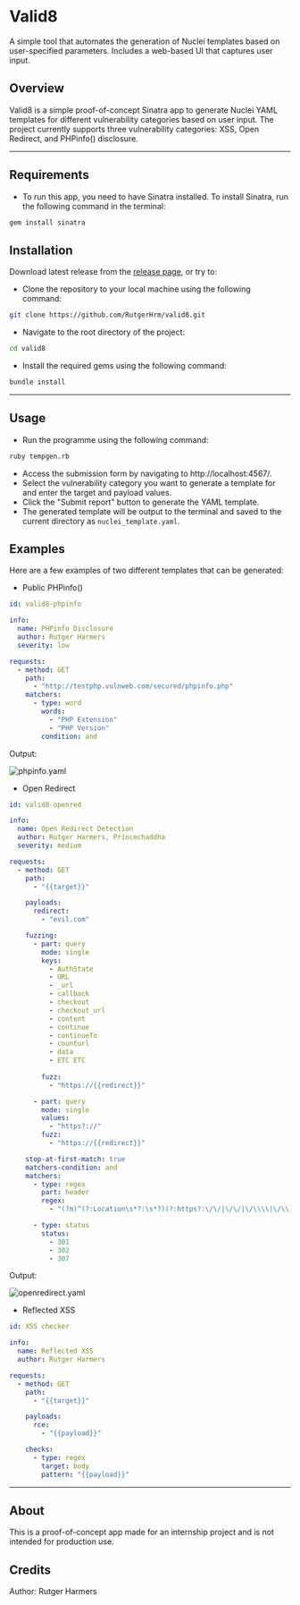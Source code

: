 # Valid8
A simple tool that automates the generation of Nuclei templates based on user-specified parameters. Includes a web-based UI that captures user input.

## Overview
Valid8 is a simple proof-of-concept Sinatra app to generate Nuclei YAML templates for different vulnerability categories based on user input. The project currently supports three vulnerability categories: XSS, Open Redirect, and PHPinfo() disclosure.

---

## Requirements
- To run this app, you need to have Sinatra installed. To install Sinatra, run the following command in the terminal:
```bash
gem install sinatra
```

## Installation
Download latest release from the [release page](https://github.com/RutgerHrm/valid8/releases/), or try to:

- Clone the repository to your local machine using the following command:
```bash
git clone https://github.com/RutgerHrm/valid8.git
```
- Navigate to the root directory of the project:
```bash
cd valid8
```
- Install the required gems using the following command:
```bash
bundle install
```

---

## Usage
- Run the programme using the following command:
```bash
ruby tempgen.rb
``` 
- Access the submission form by navigating to http://localhost:4567/.
- Select the vulnerability category you want to generate a template for and enter the target and payload values.
- Click the "Submit report" button to generate the YAML template.
- The generated template will be output to the terminal and saved to the current directory as ```nuclei_template.yaml```.


## Examples
Here are a few examples of two different templates that can be generated:

- Public PHPinfo()
```yaml
id: valid8-phpinfo

info:
  name: PHPinfo Disclosure
  author: Rutger Harmers
  severity: low

requests:
  - method: GET
    path:
      - "http://testphp.vulnweb.com/secured/phpinfo.php"
    matchers:
      - type: word
        words:
          - "PHP Extension"
          - "PHP Version"
        condition: and
```
Output: 

![phpinfo.yaml](https://i.imgur.com/ENCSQe7.jpeg "Output php-info.yaml")


- Open Redirect
```yaml
id: valid8-openred

info:
  name: Open Redirect Detection
  author: Rutger Harmers, Princechaddha
  severity: medium

requests:
  - method: GET
    path:
      - "{{target}}"

    payloads:
      redirect:
        - "evil.com"

    fuzzing:
      - part: query
        mode: single
        keys:
          - AuthState
          - URL
          - _url
          - callback
          - checkout
          - checkout_url
          - content
          - continue
          - continueTo
          - counturl
          - data
          - ETC ETC
          
        fuzz:
          - "https://{{redirect}}"

      - part: query
        mode: single
        values:
          - "https?://" 
        fuzz:
          - "https://{{redirect}}"

    stop-at-first-match: true
    matchers-condition: and
    matchers:
      - type: regex
        part: header
        regex:
          - "(?m)^(?:Location\s*?:\s*?)(?:https?:\/\/|\/\/|\/\\\\|\/\\)?(?:[a-zA-Z0-9\-_\.@]*)evil\.com\/?(\/|[^.].*)?$" 

      - type: status
        status:
          - 301
          - 302
          - 307
```
Output:

![openredirect.yaml](https://i.imgur.com/YJOMsKs.png "Output openredirect.yaml")

- Reflected XSS
```yaml
id: XSS checker

info:
  name: Reflected XSS
  author: Rutger Harmers

requests:
  - method: GET
    path:
      - "{{target}}"

    payloads:
      rce:
        - "{{payload}}"

    checks:
      - type: regex
        target: body
        pattern: "{{payload}}"
```

---

## About
This is a proof-of-concept app made for an internship project and is not intended for production use.

## Credits
Author: Rutger Harmers
